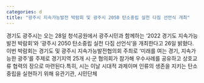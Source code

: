 ```yaml
---
categories: d
title: "광주시 지속가능발전 박람회 및 광주시 2050 탄소중립 실천 다짐 선언식 개최"
---
```

경기도 광주시는 오는 28일 청석공원에서 광주시민과 함께하는 &lsquo;2022 경기도 지속가능발전 박람회&rsquo;와 &lsquo;광주시 2050 탄소중립 실천 다짐 선언식&rsquo;을 개최한다고 26일 밝혔다.이번 박람회는 경기도 및 광주시 지속가능발전협의회 주최로 &lsquo;미래를 여는 경기, 지속가능한 광주&rsquo;를 주제로 경기지역 25개 시‧군 협의회가 참가해 우수사례를 공유하고 상호교류 협력의 장으로 마련된다.특히, 시는 이날 시대적 과제이며 인류의 생존을 지키는 탄소중립을 실현하기 위해 유관기관, 시민단체